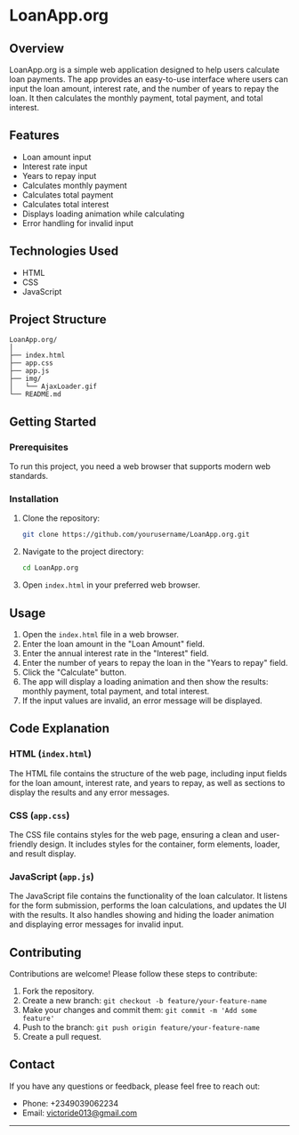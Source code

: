 # LoanApp.org

## Overview

LoanApp.org is a simple web application designed to help users calculate loan payments. The app provides an easy-to-use interface where users can input the loan amount, interest rate, and the number of years to repay the loan. It then calculates the monthly payment, total payment, and total interest.

## Features

- Loan amount input
- Interest rate input
- Years to repay input
- Calculates monthly payment
- Calculates total payment
- Calculates total interest
- Displays loading animation while calculating
- Error handling for invalid input

## Technologies Used

- HTML
- CSS
- JavaScript

## Project Structure

```
LoanApp.org/
│
├── index.html
├── app.css
├── app.js
├── img/
│   └── AjaxLoader.gif
└── README.md
```

## Getting Started

### Prerequisites

To run this project, you need a web browser that supports modern web standards.

### Installation

1. Clone the repository:
    ```sh
    git clone https://github.com/yourusername/LoanApp.org.git
    ```

2. Navigate to the project directory:
    ```sh
    cd LoanApp.org
    ```

3. Open `index.html` in your preferred web browser.

## Usage

1. Open the `index.html` file in a web browser.
2. Enter the loan amount in the "Loan Amount" field.
3. Enter the annual interest rate in the "Interest" field.
4. Enter the number of years to repay the loan in the "Years to repay" field.
5. Click the "Calculate" button.
6. The app will display a loading animation and then show the results: monthly payment, total payment, and total interest.
7. If the input values are invalid, an error message will be displayed.

## Code Explanation

### HTML (`index.html`)

The HTML file contains the structure of the web page, including input fields for the loan amount, interest rate, and years to repay, as well as sections to display the results and any error messages.

### CSS (`app.css`)

The CSS file contains styles for the web page, ensuring a clean and user-friendly design. It includes styles for the container, form elements, loader, and result display.

### JavaScript (`app.js`)

The JavaScript file contains the functionality of the loan calculator. It listens for the form submission, performs the loan calculations, and updates the UI with the results. It also handles showing and hiding the loader animation and displaying error messages for invalid input.

## Contributing

Contributions are welcome! Please follow these steps to contribute:

1. Fork the repository.
2. Create a new branch: `git checkout -b feature/your-feature-name`
3. Make your changes and commit them: `git commit -m 'Add some feature'`
4. Push to the branch: `git push origin feature/your-feature-name`
5. Create a pull request.

## Contact

If you have any questions or feedback, please feel free to reach out:

- Phone: +2349039062234
- Email: [victoride013@gmail.com](mailto:victoride013@gmail.com)

---
